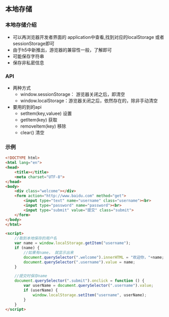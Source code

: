 ## 本地存储

### 本地存储介绍 
* 可以再浏览器开发者界面的 application中查看,找到对应的localStorage 或者 sessionStorage即可
* 由于h5中新推出，游览器的兼容性一般，了解即可
* 可能保存字符串
* 保存非私密信息

### API
* 两种方式  
    * window.sessionStorage： 游览器关闭之后，即清空
    * window.localStorage：游览器关闭之后，依然存在的，除非手动清空
* 要用的到的api
    * setItem(key,valuee) 设置
    * getItem(key) 获取
    * removeItem(key) 移除
    * clear() 清空

### 示例
```html
<!DOCTYPE html>
<html lang="en">
<head>
    <title></title>
    <meta charset="UTF-8">
</head>
<body>
    <div class="welcome"></div>
    <form action="http://www.baidu.com" method="get">
        <input type="text" name="username" class="username"><br>
        <input type="password" name="password"><br>
        <input type="submit" value="提交" class="submit">
    </form>
</body>
</html>

<script>
    //取到本地保存的用户名
    var name = window.localStorage.getItem("username");
    if (name) {
        //如果有name， 就显示出来
        document.querySelector(".welcome").innerHTML = "欢迎你，"+name;
        document.querySelector(".username").value = name;
    }

    //提交时保存name
    document.querySelector(".submit").onclick = function () {
        var userName = document.querySelector(".username").value;
        if (userName) {
            window.localStorage.setItem("username", userName);
        }
    }
</script>
```
